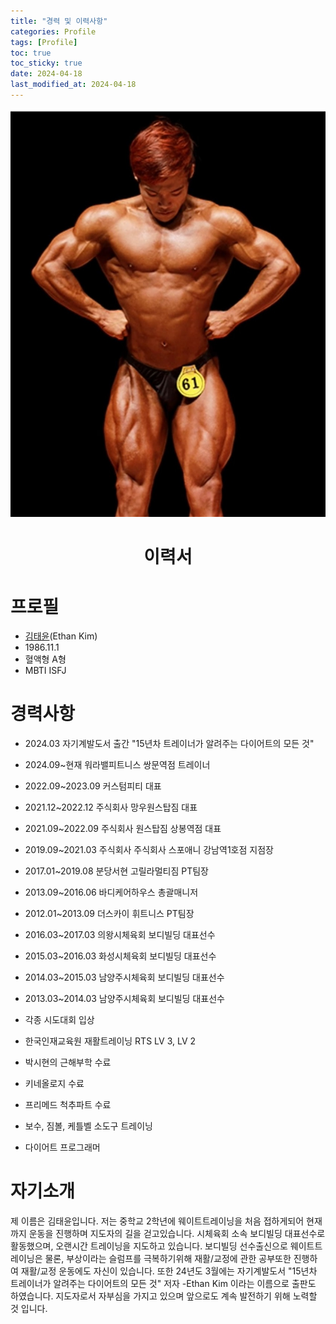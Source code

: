 ```yaml
---
title: "경력 및 이력사항"
categories: Profile
tags: [Profile]
toc: true
toc_sticky: true
date: 2024-04-18
last_modified_at: 2024-04-18
---
```


![body3.jpg](/assets/images/body3.jpg)

<h1 style="text-align:center;">이력서</h1>

# 프로필

- <a href="https://search.naver.com/search.naver?where=nexearch&sm=tab_etc&mra=bjky&x_csa=%7B%22fromUi%22%3A%22kb%22%7D&pkid=1&os=33800093&qvt=0&query=%EA%B9%80%EC%9E%AC%ED%98%84" target="_blank" style="text-align: center;">김태윤</a>(Ethan Kim)
- 1986.11.1
- 혈액형 A형
- MBTI ISFJ

# 경력사항

- 2024.03 자기계발도서 출간 "15년차 트레이너가 알려주는 다이어트의 모든 것"
- 2024.09~현재 워라밸피트니스 쌍문역점 트레이너
- 2022.09~2023.09 커스텀피티 대표
- 2021.12~2022.12 주식회사 망우원스탑짐 대표
- 2021.09~2022.09 주식회사 원스탑짐 상봉역점 대표
- 2019.09~2021.03 주식회사 주식회사 스포애니 강남역1호점 지점장
- 2017.01~2019.08 분당서현 고릴라멀티짐 PT팀장
- 2013.09~2016.06 바디케어하우스 총괄매니저
- 2012.01~2013.09 더스카이 휘트니스 PT팀장

- 2016.03~2017.03 의왕시체육회 보디빌딩 대표선수
- 2015.03~2016.03 화성시체육회 보디빌딩 대표선수
- 2014.03~2015.03 남양주시체육회 보디빌딩 대표선수
- 2013.03~2014.03 남양주시체육회 보디빌딩 대표선수
- 각종 시도대회 입상

- 한국인재교육원 재활트레이닝 RTS LV 3, LV 2
- 박시현의 근해부학 수료
- 키네올로지 수료
- 프리메드 척추파트 수료
- 보수, 짐볼, 케틀벨 소도구 트레이닝
- 다이어트 프로그래머

# 자기소개

제 이름은 김태윤입니다.
저는 중학교 2학년에 웨이트트레이닝을 처음 접하게되어 현재까지 운동을 진행하며 지도자의 길을 걷고있습니다.
시체육회 소속 보디빌딩 대표선수로 활동했으며, 오랜시간 트레이닝을 지도하고 있습니다.
보디빌딩 선수출신으로 웨이트트레이닝은 물론, 부상이라는 슬럼프를 극복하기위해 재활/교정에 관한 공부또한 진행하여 재활/교정 운동에도 자신이 있습니다.
또한 24년도 3월에는 자기계발도서 "15년차 트레이너가 알려주는 다이어트의 모든 것" 저자 -Ethan Kim 이라는 이름으로 출판도 하였습니다.
지도자로서 자부심을 가지고 있으며 앞으로도 계속 발전하기 위해 노력할 것 입니다.
